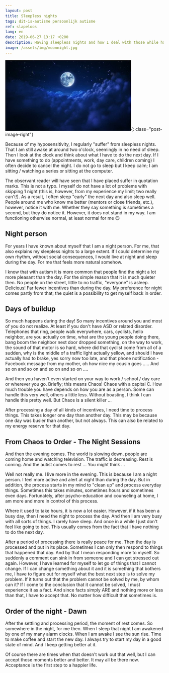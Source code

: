 ```yaml
---
layout: post
title: Sleepless nights
tags: dit-is-autisme persoonlijk autisme
ref: slapeloos
lang: en
date: 2019-06-27 13:17 +0200
description: Having sleepless nights and how I deal with those while having autism.
image: /assets/img/moonnight.jpg
---
```

![Beautiful night](/assets/img/moonnight.jpg){: class="post-image-right"}

Because of my hyposensitivity, I regularly "suffer" from sleepless nights. That I am still awake at around two o'clock, seemingly in no need of sleep. Then I look at the clock and think about what I have to do the next day. If I have something to do (appointments, work, day care, children coming) I often decide to cancel the night. I do not go to sleep but I keep calm; I am sitting / watching a series or sitting at the computer.

The observant reader will have seen that I have placed suffer in quotation marks. This is not a typo. I myself do not have a lot of problems with skipping 1 night (this is, however, from my experience my limit; two really can't!). As a result, I often sleep "early" the next day and also sleep well. People around me who know me better (mentors or close friends, etc.), however, notice it with me. Whether they say something is sometimes a second, but they do notice it. However, it does not stand in my way. I am functioning otherwise normal, at least normal for me :wink:

## Night person

For years I have known about myself that I am a night person. For me, that also explains my sleepless nights to a large extent. If I could determine my own rhythm, without social consequences, I would live at night and sleep during the day. For me that feels more natural somehow.

I know that with autism it is more common that people find the night a lot more pleasant than the day. For the simple reason that it is much quieter then. No people on the street, little to no traffic, "everyone" is asleep. Delicious! Far fewer incentives than during the day. My preference for night comes partly from that; the quiet is a possibility to get myself back in order.

## Days of buildup

So much happens during the day! So many incentives around you and most of you do not realize. At least if you don't have ASD or related disorder. Telephones that ring, people walk everywhere, cars, cyclists, hello neighbor, are you actually on time, what are the young people doing there, bang boom the neighbor next door dropped something, on the way to work, the sound of that motor is so hard, where did that cyclist come from all of a sudden, why is the middle of a traffic light actually yellow, and should I have actually had to brake, yes sorry now too late, and that phone notification - Facebook message from my mother, oh how nice my cousin goes ..... And so on and so on and so on and so on ....

And then you haven't even started on your way to work / school / day care or wherever you go. Briefly; this means Chaos! Chaos with a capital C. How much trouble you have depends on how you are as a person. Some can handle this very well, others a little less. Without boasting, I think I can handle this pretty well. But Chaos is a silent killer ...

After processing a day of all kinds of incentives, I need time to process things. This takes longer one day than another day. This may be because one day was busier than another, but not always. This can also be related to my energy reserve for that day.

## From Chaos to Order - The Night Sessions

And then the evening comes. The world is slowing down, people are coming home and watching television. The traffic is decreasing. Rest is coming. And the autist comes to rest ... You might think ...

Well not really me. I live more in the evening. This is because I am a night person. I feel more active and alert at night than during the day. But in addition, the process starts in my mind to "clean up" and process everyday things. Sometimes this takes minutes, sometimes hours and sometimes even days. Fortunately, after psycho-education and counseling at home, I am more and more in control of this process.

Where it used to take hours, it is now a lot easier. However, if it has been a busy day, then I need the night to process the day. And then I am very busy with all sorts of things. I rarely have sleep. And once in a while I just don't feel like going to bed. This usually comes from the fact that I have nothing to do the next day.

After a period of processing there is really peace for me. Then the day is processed and put in its place. Sometimes I can only then respond to things that happened that day. And by that I mean responding more to myself. So suddenly a comment can sink in from someone and I can get stressed out again. However, I have learned for myself to let go of things that I cannot change. If I can change something about it and it is something that bothers me, I have to figure out for myself what the best next step is to solve my problem. If it turns out that the problem cannot be solved by me, by whom can it? If I come to the conclusion that it cannot be solved, I must experience it as a fact. And since facts simply ARE and nothing more or less than that, I have to accept that. No matter how difficult that sometimes is.

## Order of the night - Dawn

After the settling and processing period, the moment of rest comes. So somewhere in the night, for me then. When I sleep that night I am awakened by one of my many alarm clocks. When I am awake I see the sun rise. Time to make coffee and start the new day. I always try to start my day in a good state of mind. And I keep getting better at it.

Of course there are times when that doesn't work out that well, but I can accept those moments better and better. It may all be there now. Acceptance is the first step to a happier life.